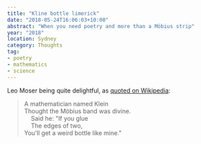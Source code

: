 ```yaml
---
title: "Kline bottle limerick"
date: "2018-05-24T16:06:03+10:00"
abstract: "When you need poetry and more than a Möbius strip"
year: "2018"
location: Sydney
category: Thoughts
tag:
- poetry
- mathematics
- science 
---
```

Leo Moser being quite delightful, as [quoted on Wikipedia]:

> A mathematician named Klein  
> Thought the Möbius band was divine.  
> &nbsp;&nbsp;&nbsp;&nbsp;Said he: "If you glue  
> &nbsp;&nbsp;&nbsp;&nbsp;The edges of two,  
> You'll get a weird bottle like mine."

[quoted on Wikipedia]: https://en.wikipedia.org/wiki/Klein_bottle#Properties

